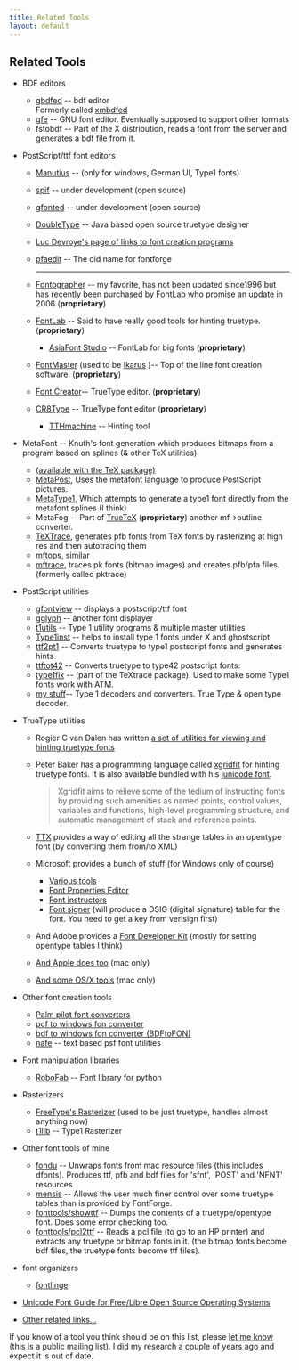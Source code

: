 ```yaml
---
title: Related Tools
layout: default
---
```


Related Tools
-------------

-   BDF editors
    -   [gbdfed](http://crl.nmsu.edu/~mleisher/gbdfed.html) -- bdf
        editor\
         Formerly called
        [xmbdfed](http://crl.nmsu.edu/~mleisher/xmbdfed.html)
    -   [gfe](http://www.gnu.org/software/gfe/gfe.html) -- GNU font
        editor. Eventually supposed to support other formats
    -   fstobdf -- Part of the X distribution, reads a font from the
        server and generates a bdf file from it.

-   PostScript/ttf font editors
    -   [Manutius](http://www.typeforum.de/modules.php?op=modload&name=Downloads&file=index&req=gettit&lid=50)
        -- (only for windows, German UI, Type1 fonts)
    -   [spif](http://www.cs.usyd.edu.au/~matty/Spif/) -- under
        development (open source)
    -   [gfonted](http://www.levien.com/gfonted/) -- under development
        (open source)
    -   [DoubleType](http://doubletype.sf.net/) -- Java based open
        source truetype designer
    -   [Luc Devroye's page of links to font creation
        programs](http://cgm.cs.mcgill.ca/~luc/editors.html)
    -   [pfaedit](http://pfaedit.sf.net/) -- The old name for fontforge

        * * * * *

    -   [Fontographer](http://www.fontlab.com/) -- my favorite, has not
        been updated since1996 but has recently been purchased by
        FontLab who promise an update in 2006 (**proprietary**)
    -   [FontLab](http://www.fontlab.com/) -- Said to have really good
        tools for hinting truetype. (**proprietary**)
        -   [AsiaFont Studio](http://www.fontlab.com/) -- FontLab for
            big fonts (**proprietary**)

    -   [FontMaster](http://www.fontmaster.nl/english/) (used to be
        [Ikarus](http://www.urwpp.de/english/home.html) )-- Top of the
        line font creation software. (**proprietary**)
    -   [Font Creator](http://www.high-logic.com/fcp.html)-- TrueType
        editor. (**proprietary**)
    -   [CR8Type](http://www.CR8.netfirms.com/) -- TrueType font editor
        (**proprietary**)
        -   [TTHmachine](http://www.CR8.netfirms.com/) -- Hinting tool

-   MetaFont -- Knuth's font generation which produces bitmaps from a
    program based on splines (& other TeX utilities)
    -   [(available with the TeX package)](http://www.tug.org/)
    -   [MetaPost](http://cm.bell-labs.com/who/hobby/MetaPost.html),
        Uses the metafont language to produce PostScript pictures.
    -   [MetaType1](ftp://cam.ctan.org/tex-archive/fonts/utilities/metatype1.zip),
        Which attempts to generate a type1 font directly from the
        metafont splines (I think)
    -   MetaFog -- Part of [TrueTeX](http://www.truetex.com/)
        (**proprietary**) another mf-\>outline converter.
    -   [TeXTrace](http://textrace.sf.net/), generates pfb fonts from
        TeX fonts by rasterizing at high res and then autotracing them
    -   [mftops](ftp://ftp.radio-msu.net/pub/tex/tex-archive/fonts/utilities/mf2ps/),
        similar
    -   [mftrace](http://lilypond.org/mftrace/), traces pk fonts (bitmap
        images) and creates pfb/pfa files. (formerly called pktrace)

-   PostScript utilities
    -   [gfontview](http://gfontview.sourceforge.net/) -- displays a
        postscript/ttf font
    -   [gglyph](http://rpmfind.net/linux/RPM/contrib/libc6/i386/gglyph-0.1.3-1.i386.html)
        -- another font displayer
    -   [t1utils](http://www.lcdf.org/type/) -- Type 1 utility programs
        & multiple master utilities
    -   [Type1inst](ftp://metalab.unc.edu/pub/Linux/X11/xutils/type1inst-0.6.1.tar.gz)
        -- helps to install type 1 fonts under X and ghostscript
    -   [ttf2pt1](http://ttf2pt1.sourceforge.net/) -- Converts truetype
        to type1 postscript fonts and generates hints
    -   [ttftot42](http://ftp.giga.or.at/pub/nih/ttftot42/) -- Converts
        truetype to type42 postscript fonts.
    -   [type1fix](http://textrace.sf.net/) -- (part of the TeXtrace
        package). Used to make some Type1 fonts work with ATM.
    -   [my
        stuff](http://bibliofile.duhs.duke.edu/gww/FreeWare/MyToys.html)--
        Type 1 decoders and converters. True Type & open type decoder.

-   TrueType utilities
    -   Rogier C van Dalen has written [a set of utilities for viewing
        and hinting truetype
        fonts](http://home.kabelfoon.nl/~slam/fonts/)
    -   Peter Baker has a programming language called
        [xgridfit](http://xgridfit.sf.net/) for hinting truetype fonts.
        It is also available bundled with his [junicode
        font](http://junicode.sf.net/).

        > Xgridfit aims to relieve some of the tedium of instructing
        > fonts by providing such amenities as named points, control
        > values, variables and functions, high-level programming
        > structure, and automatic management of stack and reference
        > points.

    -   [TTX](http://www.letterror.com/code/ttx/index.html) provides a
        way of editing all the strange tables in an opentype font (by
        converting them from/to XML)
    -   Microsoft provides a bunch of stuff (for Windows only of course)
        -   [Various
            tools](http://www.microsoft.com/typography/tools/tools.htm)
        -   [Font Properties
            Editor](http://www.microsoft.com/typography/property/fpedit.htm)
        -   [Font
            instructors](http://www.microsoft.com/typography/creators.htm)
        -   [Font
            signer](http://www.microsoft.com/typography/developers/dsig/dsig.htm)
            (will produce a DSIG (digital signature) table for the font.
            You need to get a key from verisign first)

    -   And Adobe provides a [Font Developer
        Kit](http://partners.adobe.com/asn/tech/type/otfdk/) (mostly for
        setting opentype tables I think)
    -   [And Apple does
        too](http://developer.apple.com/textfonts/Fonttools/Index.html)
        (mac only)
    -   [And some OS/X
        tools](http://developer.apple.com/fonts/OSXTools.html) (mac
        only)

-   Other font creation tools
    -   [Palm pilot font
        converters](http://cgm.cs.mcgill.ca/~luc/palm.html)
    -   [pcf to windows fon converter](http://www.ank.com.ar/fonts/)
    -   [bdf to windows fon converter
        (BDFtoFON)](http://www.tardis.ed.ac.uk/~ajcd/winnt/)
    -   [nafe](http://nafe.sf.net/) -- text based psf font utilities

-   Font manipulation libraries
    -   [RoboFab](http://www.robofab.org/) -- Font library for python

-   Rasterizers
    -   [FreeType's Rasterizer](http://freetype.sourceforge.net/) (used
        to be just truetype, handles almost anything now)
    -   [t1lib](http://gnuwin32.sourceforge.net/packages/t1lib.htm) --
        Type1 Rasterizer

-   Other font tools of mine
    -   [fondu](http://fondu.sf.net/) -- Unwraps fonts from mac resource
        files (this includes dfonts). Produces ttf, pfb and bdf files
        for 'sfnt', 'POST' and 'NFNT' resources
    -   [mensis](http://mensis.sf.net/) -- Allows the user much finer
        control over some truetype tables than is provided by FontForge.
    -   [fonttools/showttf](http://fontforge.git.sourceforge.net/git/gitweb.cgi?p=fontforge/fontforge;a=summary)
        -- Dumps the contents of a truetype/opentype font. Does some
        error checking too.
    -   [fonttools/pcl2ttf](http://fontforge.git.sourceforge.net/git/gitweb.cgi?p=fontforge/fontforge;a=summary)
        -- Reads a pcl file (to go to an HP printer) and extracts any
        truetype or bitmap fonts in it. (the bitmap fonts become bdf
        files, the truetype fonts become ttf files).

-   font organizers
    -   [fontlinge](http://freshmeat.net/projects/fontlinge/)

-   [Unicode Font Guide for Free/Libre Open Source Operating
    Systems](http://unifont.org/fontguide/)
-   [Other related links...](otherlinks.html)

If you know of a tool you think should be on this list, please [let me
know](mailto:fontforge-devel@lists.sourceforge.net) (this is a public
mailing list). I did my research a couple of years ago and expect it is
out of date.

